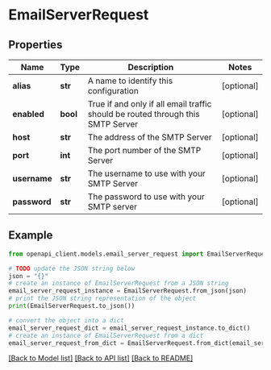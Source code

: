 # EmailServerRequest


## Properties

Name | Type | Description | Notes
------------ | ------------- | ------------- | -------------
**alias** | **str** | A name to identify this configuration | [optional] 
**enabled** | **bool** | True if and only if all email traffic should be routed through this SMTP Server | [optional] 
**host** | **str** | The address of the SMTP Server | [optional] 
**port** | **int** | The port number of the SMTP Server | [optional] 
**username** | **str** | The username to use with your SMTP Server | [optional] 
**password** | **str** | The password to use with your SMTP server | [optional] 

## Example

```python
from openapi_client.models.email_server_request import EmailServerRequest

# TODO update the JSON string below
json = "{}"
# create an instance of EmailServerRequest from a JSON string
email_server_request_instance = EmailServerRequest.from_json(json)
# print the JSON string representation of the object
print(EmailServerRequest.to_json())

# convert the object into a dict
email_server_request_dict = email_server_request_instance.to_dict()
# create an instance of EmailServerRequest from a dict
email_server_request_from_dict = EmailServerRequest.from_dict(email_server_request_dict)
```
[[Back to Model list]](../README.md#documentation-for-models) [[Back to API list]](../README.md#documentation-for-api-endpoints) [[Back to README]](../README.md)


